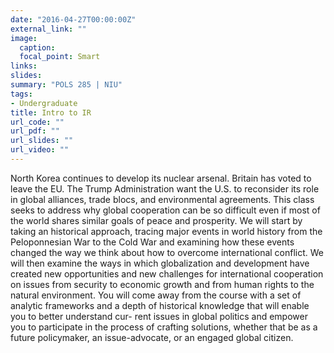 ```yaml
---
date: "2016-04-27T00:00:00Z"
external_link: ""
image:
  caption:
  focal_point: Smart
links:
slides:
summary: "POLS 285 | NIU"
tags:
- Undergraduate
title: Intro to IR
url_code: ""
url_pdf: ""
url_slides: ""
url_video: ""
---
```


North Korea continues to develop its nuclear arsenal. Britain has voted to leave the EU. The Trump Administration want the U.S. to reconsider its role in global alliances, trade blocs, and environmental agreements. This class seeks to address why global cooperation can be so difficult even if most of the world shares similar goals of peace and prosperity. We will start by taking an historical approach, tracing major events in world history from the Peloponnesian War to the Cold War and examining how these events changed the way we think about how to overcome international conflict. We will then examine the ways in which globalization and development have created new opportunities and new challenges for international cooperation on issues from security to economic growth and from human rights to the natural environment. You will come away from the course with a set of analytic frameworks and a depth of historical knowledge that will enable you to better understand cur- rent issues in global politics and empower you to participate in the process of crafting solutions, whether that be as a future policymaker, an issue-advocate, or an engaged global citizen.
